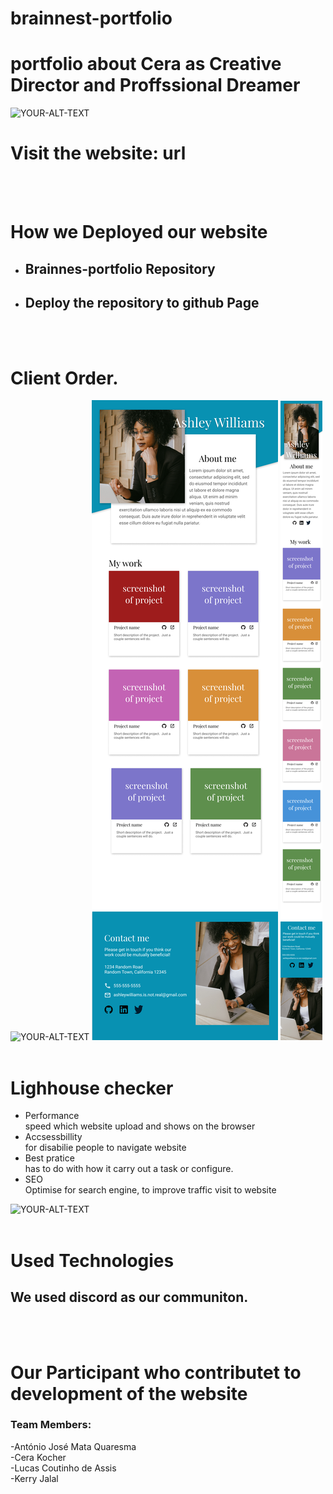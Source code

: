 # brainnest-portfolio
# portfolio about Cera as Creative Director and Proffssional Dreamer 
<picture>
 <source media="(prefers-color-scheme: light)"          srcset="YOUR-LIGHTMODE-IMAGE">
 <img alt="YOUR-ALT-TEXT" src="./images/favicon.ico">
</picture>

<br>

# Visit the website: url 
<br>
<br>

# How we Deployed our website
* ## Brainnes-portfolio Repository

* ## Deploy the repository to github Page

<br>
<br>

# Client Order.
<picture>
 <source media="(prefers-color-scheme: light)" srcset="YOUR-LIGHTMODE-IMAGE">
 <img alt="YOUR-ALT-TEXT" src="./images/portfolio-client.png">
 <img alt="YOUR-ALT-TEXT" src="./images/portfolio tablet-client.png">
 <img alt="YOUR-ALT-TEXT" src="./images/portfolio mobile-client.png">

</picture>

<br>
<br>

#  Lighhouse checker 

* Performance <br> speed which website  upload and shows on the browser 
* Accsessbillity <br> for disabilie people to navigate website
* Best pratice <br> has to do with how it carry out a task or configure.
* SEO <br> Optimise for search engine, to improve traffic visit to website

<picture>
 <source media="(prefers-color-scheme: light)" srcset="YOUR-LIGHTMODE-IMAGE">
 <img alt="YOUR-ALT-TEXT" src="">
</picture>

<br>
<br>

# Used Technologies
##  We used discord as our communiton.

<br>
<br>

# Our Participant who contributet to development of the website
### Team Members:<br>
-António José Mata Quaresma<br>
-Cera Kocher<br>
-Lucas Coutinho de Assis<br>
-Kerry Jalal <br>
